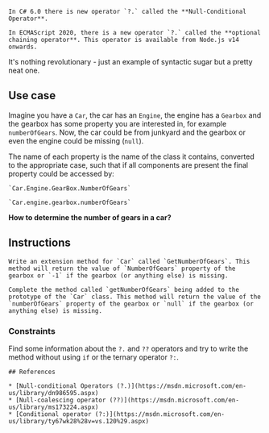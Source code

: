 ```if:csharp
In C# 6.0 there is new operator `?.` called the **Null-Conditional Operator**.
```
```if:javascript
In ECMAScript 2020, there is a new operator `?.` called the **optional chaining operator**. This operator is available from Node.js v14 onwards.
```

It's nothing revolutionary - just an example of syntactic sugar but a pretty neat one.

## Use case

Imagine you have a `Car`, the car has an `Engine`, the engine has a `Gearbox` and the gearbox has some property you are interested in, for example `numberOfGears`. Now, the car could be from junkyard and the gearbox or even the engine could be missing (`null`).

The name of each property is the name of the class it contains, converted to the appropriate case, such that if all components are present the final property could be accessed by:

```if:csharp
`Car.Engine.GearBox.NumberOfGears`
```
```if:javascript
`Car.engine.gearbox.numberOfGears`
```

**How to determine the number of gears in a car?**

## Instructions

```if:csharp
Write an extension method for `Car` called `GetNumberOfGears`. This method will return the value of `NumberOfGears` property of the gearbox or `-1` if the gearbox (or anything else) is missing.
```
```if:javascript
Complete the method called `getNumberOfGears` being added to the prototype of the `Car` class. This method will return the value of the `numberOfGears` property of the gearbox or `null` if the gearbox (or anything else) is missing.
```

### Constraints

Find some information about the `?.` and `??` operators and try to write the method without using `if` or the ternary operator `?:`.

```if:csharp
## References

* [Null-conditional Operators (?.)](https://msdn.microsoft.com/en-us/library/dn986595.aspx)
* [Null-coalescing operator (??)](https://msdn.microsoft.com/en-us/library/ms173224.aspx)
* [Conditional operator (?:)](https://msdn.microsoft.com/en-us/library/ty67wk28%28v=vs.120%29.aspx)
```


